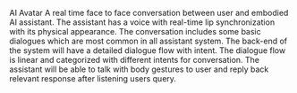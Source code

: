 AI Avatar
A real time face to face conversation between user and embodied AI assistant. The assistant has a voice with real-time lip synchronization with its physical appearance.
The conversation includes some basic dialogues which are most common in all assistant system. The back-end of the system will have a detailed dialogue flow with intent. The dialogue flow is linear
and categorized with different intents for conversation. The assistant will be able to talk with body gestures to user and reply back relevant response after listening users query.